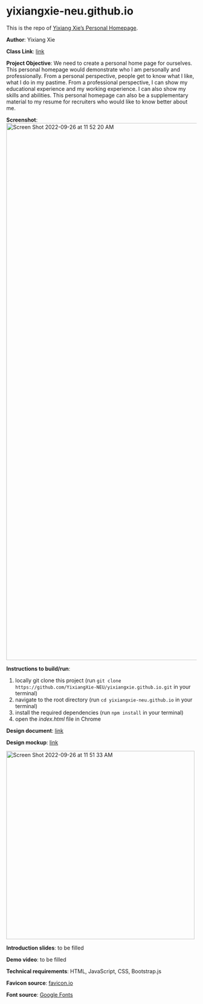 # yixiangxie-neu.github.io
This is the repo of [Yixiang Xie’s Personal Homepage](https://yixiangxie-neu.github.io/index.html).

**Author**: Yixiang Xie

**Class Link**: [link](https://johnguerra.co/classes/webDevelopment_fall_2022/)

**Project Objective**: We need to create a personal home page for ourselves. This personal homepage would demonstrate who I am personally and professionally. From a personal perspective, people get to know what I like, what I do in my pastime. From a professional perspective, I can show my educational experience and my working experience. I can also show my skills and abilities. This personal homepage can also be a supplementary material to my resume for recruiters who would like to know better about me.

**Screenshot**: <img width="1420" alt="Screen Shot 2022-09-26 at 11 52 20 AM" src="https://user-images.githubusercontent.com/113476679/192357061-6421c594-0236-4470-b4f0-d92c2cd7a3df.png">

**Instructions to build/run**:

1. locally git clone this project (run `git clone https://github.com/YixiangXie-NEU/yixiangxie.github.io.git` in your terminal)
2. navigate to the root directory (run `cd yixiangxie-neu.github.io` in your terminal)
3. install the required dependencies (run `npm install` in your terminal)
4. open the *index.html* file in Chrome

**Design document**: [link](https://docs.google.com/document/d/1KmyEpuCu3IHF1-YoDnY7Z2YGJKaalKNBZwkgDZcN0Yk/edit#heading=h.um6f7230y46f)

**Design mockup**: [link](https://www.figma.com/file/ilxAIig7hjd5SBnSxyLto9/Project-1%3A-Personal-Homepage?node-id=0%3A1)

<img width="498" alt="Screen Shot 2022-09-26 at 11 51 33 AM" src="https://user-images.githubusercontent.com/113476679/192356916-154daf35-4786-4775-979a-5b5ff06f283e.png">

**Introduction slides**: to be filled

**Demo video**: to be filled

**Technical requirements**: HTML, JavaScript, CSS, Bootstrap.js

**Favicon source**: [favicon.io](https://favicon.io/favicon-generator/)

**Font source**: [Google Fonts](https://fonts.google.com)
